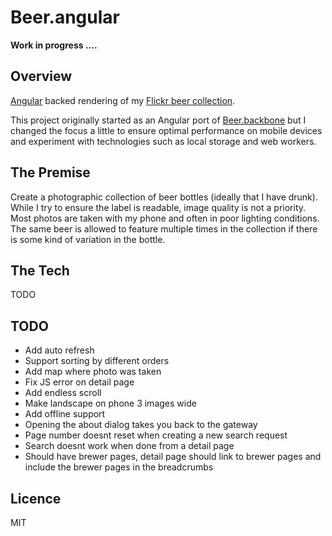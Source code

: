 # Beer.angular

**Work in progress ....**

Overview
--------
[Angular](http://angularjs.org/) backed rendering of my [Flickr beer collection](http://www.flickr.com/photos/cavenagh/sets/72157625277593652/with/9631336651/).  

This project originally started as an Angular port of [Beer.backbone](https://www.github.com/o-sam-o/Beer.backbone) 
but I changed the focus a little to ensure optimal performance on mobile 
devices and experiment with technologies such as local storage and web workers.

The Premise
-----------
Create a photographic collection of beer bottles (ideally that I have drunk).
While I try to ensure the label is readable, image quality is not a priority.
Most photos are taken with my phone and often in poor lighting conditions.
The same beer is allowed to feature multiple times in the collection if there is some kind
of variation in the bottle.

The Tech
--------
TODO

TODO
----
* Add auto refresh
* Support sorting by different orders
* Add map where photo was taken
* Fix JS error on detail page
* Add endless scroll
* Make landscape on phone 3 images wide
* Add offline support
* Opening the about dialog takes you back to the gateway
* Page number doesnt reset when creating a new search request
* Search doesnt work when done from a detail page
* Should have brewer pages, detail page should link to brewer pages and
  include the brewer pages in the breadcrumbs

Licence
-------
MIT
